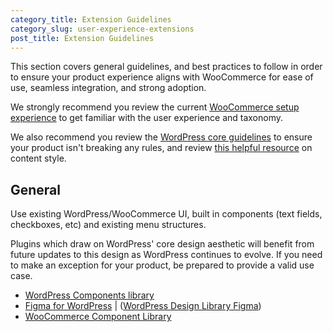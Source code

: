 ```yaml
---
category_title: Extension Guidelines
category_slug: user-experience-extensions
post_title: Extension Guidelines
---
```


This section covers general guidelines, and best practices to follow in order to ensure your product experience aligns with WooCommerce for ease of use, seamless integration, and strong adoption.

We strongly recommend you review the current [WooCommerce setup experience](https://woocommerce.com/documentation/plugins/woocommerce/getting-started/) to get familiar with the user experience and taxonomy.

We also recommend you review the [WordPress core guidelines](https://developer.wordpress.org/plugins/wordpress-org/detailed-plugin-guidelines/) to ensure your product isn't breaking any rules, and review [this helpful resource](https://woocommerce.com/document/grammar-punctuation-style-guide/) on content style.

## General

Use existing WordPress/WooCommerce UI, built in components (text fields, checkboxes, etc) and existing menu structures.

Plugins which draw on WordPress' core design aesthetic will benefit from future updates to this design as WordPress continues to evolve. If you need to make an exception for your product, be prepared to provide a valid use case.

- [WordPress Components library](https://wordpress.github.io/gutenberg/?path=/story/docs-introduction--page)
- [Figma for WordPress](https://make.wordpress.org/design/2018/11/19/figma-for-wordpress/) | ([WordPress Design Library Figma](https://www.figma.com/file/e4tLacmlPuZV47l7901FEs/WordPress-Design-Library))
- [WooCommerce Component Library](https://woocommerce.github.io/woocommerce-admin/)
